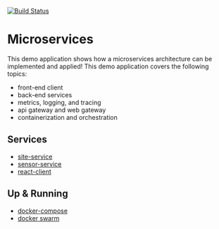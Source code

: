 [![Build Status][circleci-image]][circleci-url]

# Microservices
This demo application shows how a microservices architecture can be implemented and applied!
This demo application covers the following topics:

  * front-end client
  * back-end services
  * metrics, logging, and tracing
  * api gateway and web gateway
  * containerization and orchestration

## Services

  * [site-service](https://github.com/moorara/microservices-demo/tree/master/services/site-service)
  * [sensor-service](https://github.com/moorara/microservices-demo/tree/master/services/sensor-service)
  * [react-client](https://github.com/moorara/microservices-demo/tree/master/services/react-client)

## Up & Running

  * [docker-compose](https://github.com/moorara/microservices-demo/tree/master/compose)
  * [docker swarm](https://github.com/moorara/microservices-demo/tree/master/swarm)


[circleci-url]: https://circleci.com/gh/moorara/microservices-demo/tree/master
[circleci-image]: https://circleci.com/gh/moorara/microservices-demo/tree/master.svg?style=shield
